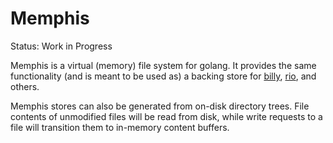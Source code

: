 # Memphis

Status: Work in Progress

Memphis is a virtual (memory) file system for golang. It provides the same functionality (and is meant to be used as) a backing store for [billy](https://github.com/go-git/go-billy), [rio](https://github.com/polydawn/rio), and others.

Memphis stores can also be generated from on-disk directory trees. File contents of unmodified files will be read from disk, while write requests to a file will transition them to in-memory content buffers.

